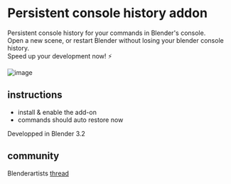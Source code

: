 # Persistent console history addon

Persistent console history for your commands in Blender's console.  
Open a new scene, or restart Blender without losing your blender console history.  
Speed up your development now! ⚡   

![image](https://github.com/hannesdelbeke/persistant-console-history/assets/3758308/aa8c741b-8b90-48a6-a644-b4f83be40a84)

## instructions
- install & enable the add-on
- commands should auto restore now


Developped in Blender 3.2 

## community
Blenderartists [thread](https://blenderartists.org/t/free-blender-command-history/1485656)
